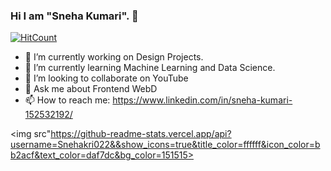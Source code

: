 ### Hi I am "Sneha Kumari". 👋

[![HitCount](http://hits.dwyl.com/Snehakri022/Snehakri022.svg)](http://hits.dwyl.com/Snehakri022/Snehakri022)

- 🔭 I’m currently working on Design Projects.
- 🌱 I’m currently learning Machine Learning and Data Science.
- 👯 I’m looking to collaborate on YouTube
- 💬 Ask me about Frontend WebD
- 📫 How to reach me: https://www.linkedin.com/in/sneha-kumari-152532192/


<img src"https://github-readme-stats.vercel.app/api?username=Snehakri022&&show_icons=true&title_color=ffffff&icon_color=bb2acf&text_color=daf7dc&bg_color=151515>
